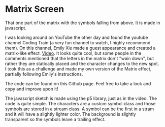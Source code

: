 # Matrix Screen

That one part of the matrix with the symbols falling from above. It is made in javascript.

I was looking around on YouTube the other day and found the youtube channel Coding Train (a very fun channel to watch, I highly recommend them). On this channel, Emily Xie made a guest appearance and created a matrix-like effect. [Video](https://www.youtube.com/embed/S1TQCi9axzg). It looks quite cool, but some people in the comments mentioned that the letters in the matrix don't "wain down", but rather they are statically placed and the character changes to the new spot. I took this as a challenge and made my own version of the Matrix effect, partially following Emily's instructions.

The code can be found on this Github page. Feel free to take a look and copy and improve upon it!

The javascript sketch is made using the p5 library, just as in the video. The code is quite simple. The characters are a custom symbol class and those symbols are stored in a stream class. A symbol can be the first in a stram and it will have a slightly lighter color. The background is slightly transparent so the symbols leave a trailing effect.
